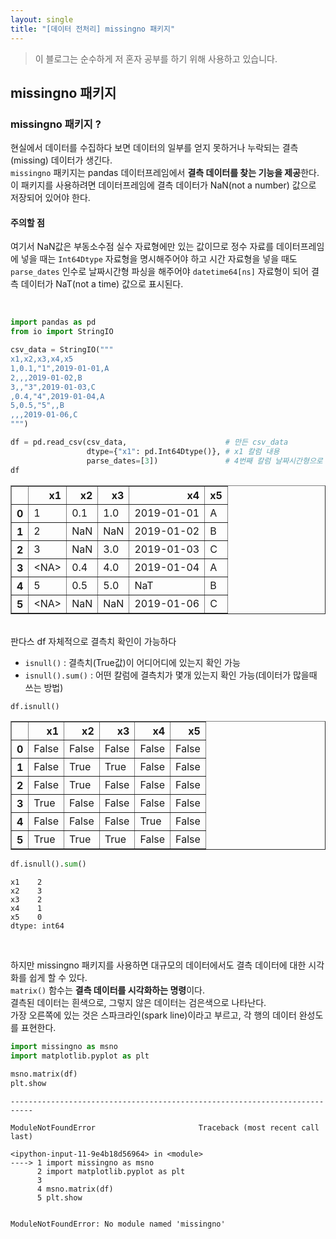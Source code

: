 ```yaml
---
layout: single
title: "[데이터 전처리] missingno 패키지"
---
```



> 이 블로그는 순수하게 저 혼자 공부를 하기 위해 사용하고 있습니다.

## missingno 패키지

### missingno 패키지 ?

현실에서 데이터를 수집하다 보면 데이터의 일부를 얻지 못하거나 누락되는 결측(missing) 데이터가 생긴다.<br>
`missingno` 패키지는 pandas 데이터프레임에서 **결측 데이터를 찾는 기능을 제공**한다.<br>
이 패키지를 사용하려면 데이터프레임에 결측 데이터가 NaN(not a number) 값으로 저장되어 있어야 한다.

#### 주의할 점

여기서 NaN값은 부동소수점 실수 자료형에만 있는 값이므로 
정수 자료를 데이터프레임에 넣을 때는 `Int64Dtype` 자료형을 명시해주어야 하고 
시간 자료형을 넣을 때도 `parse_dates` 인수로 날짜시간형 파싱을 해주어야 `datetime64[ns]` 자료형이 되어 결측 데이터가 NaT(not a time) 값으로 표시된다.

<br>

```python
import pandas as pd
from io import StringIO

csv_data = StringIO("""
x1,x2,x3,x4,x5
1,0.1,"1",2019-01-01,A
2,,,2019-01-02,B
3,,"3",2019-01-03,C
,0.4,"4",2019-01-04,A
5,0.5,"5",,B
,,,2019-01-06,C
""")

df = pd.read_csv(csv_data,                      # 만든 csv_data
                 dtype={"x1": pd.Int64Dtype()}, # x1 칼럼 내용
                 parse_dates=[3])               # 4번째 칼럼 날짜시간형으로 파싱 : NaT
df
```




<div>
<style scoped>
    .dataframe tbody tr th:only-of-type {
        vertical-align: middle;
    }

    .dataframe tbody tr th {
        vertical-align: top;
    }

    .dataframe thead th {
        text-align: right;
    }
</style>
<table border="1" class="dataframe">
  <thead>
    <tr style="text-align: right;">
      <th></th>
      <th>x1</th>
      <th>x2</th>
      <th>x3</th>
      <th>x4</th>
      <th>x5</th>
    </tr>
  </thead>
  <tbody>
    <tr>
      <th>0</th>
      <td>1</td>
      <td>0.1</td>
      <td>1.0</td>
      <td>2019-01-01</td>
      <td>A</td>
    </tr>
    <tr>
      <th>1</th>
      <td>2</td>
      <td>NaN</td>
      <td>NaN</td>
      <td>2019-01-02</td>
      <td>B</td>
    </tr>
    <tr>
      <th>2</th>
      <td>3</td>
      <td>NaN</td>
      <td>3.0</td>
      <td>2019-01-03</td>
      <td>C</td>
    </tr>
    <tr>
      <th>3</th>
      <td>&lt;NA&gt;</td>
      <td>0.4</td>
      <td>4.0</td>
      <td>2019-01-04</td>
      <td>A</td>
    </tr>
    <tr>
      <th>4</th>
      <td>5</td>
      <td>0.5</td>
      <td>5.0</td>
      <td>NaT</td>
      <td>B</td>
    </tr>
    <tr>
      <th>5</th>
      <td>&lt;NA&gt;</td>
      <td>NaN</td>
      <td>NaN</td>
      <td>2019-01-06</td>
      <td>C</td>
    </tr>
  </tbody>
</table>
</div>


<br>
판다스 df 자체적으로 결측치 확인이 가능하다

- `isnull()` : 결측치(True값)이 어디어디에 있는지 확인 가능
- `isnull().sum()` : 어떤 칼럼에 결측치가 몇개 있는지 확인 가능(데이터가 많을때 쓰는 방법)


```python
df.isnull()
```




<div>
<style scoped>
    .dataframe tbody tr th:only-of-type {
        vertical-align: middle;
    }

    .dataframe tbody tr th {
        vertical-align: top;
    }

    .dataframe thead th {
        text-align: right;
    }
</style>
<table border="1" class="dataframe">
  <thead>
    <tr style="text-align: right;">
      <th></th>
      <th>x1</th>
      <th>x2</th>
      <th>x3</th>
      <th>x4</th>
      <th>x5</th>
    </tr>
  </thead>
  <tbody>
    <tr>
      <th>0</th>
      <td>False</td>
      <td>False</td>
      <td>False</td>
      <td>False</td>
      <td>False</td>
    </tr>
    <tr>
      <th>1</th>
      <td>False</td>
      <td>True</td>
      <td>True</td>
      <td>False</td>
      <td>False</td>
    </tr>
    <tr>
      <th>2</th>
      <td>False</td>
      <td>True</td>
      <td>False</td>
      <td>False</td>
      <td>False</td>
    </tr>
    <tr>
      <th>3</th>
      <td>True</td>
      <td>False</td>
      <td>False</td>
      <td>False</td>
      <td>False</td>
    </tr>
    <tr>
      <th>4</th>
      <td>False</td>
      <td>False</td>
      <td>False</td>
      <td>True</td>
      <td>False</td>
    </tr>
    <tr>
      <th>5</th>
      <td>True</td>
      <td>True</td>
      <td>True</td>
      <td>False</td>
      <td>False</td>
    </tr>
  </tbody>
</table>
</div>




```python
df.isnull().sum()
```




    x1    2
    x2    3
    x3    2
    x4    1
    x5    0
    dtype: int64



<br>

하지만 missingno 패키지를 사용하면 대규모의 데이터에서도 결측 데이터에 대한 시각화를 쉽게 할 수 있다.<br>
`matrix()` 함수는 **결측 데이터를 시각화하는 명령**이다.<br>
결측된 데이터는 흰색으로, 그렇지 않은 데이터는 검은색으로 나타난다.<br>
가장 오른쪽에 있는 것은 스파크라인(spark line)이라고 부르고, 각 행의 데이터 완성도를 표현한다.

```python
import missingno as msno
import matplotlib.pyplot as plt

msno.matrix(df)
plt.show
```


    ---------------------------------------------------------------------------

    ModuleNotFoundError                       Traceback (most recent call last)

    <ipython-input-11-9e4b18d56964> in <module>
    ----> 1 import missingno as msno
          2 import matplotlib.pyplot as plt
          3 
          4 msno.matrix(df)
          5 plt.show


    ModuleNotFoundError: No module named 'missingno'



```python

```
